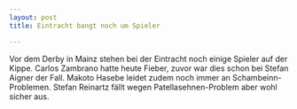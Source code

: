 ```yaml
---
layout: post
title: Eintracht bangt noch um Spieler

---
```


Vor dem Derby in Mainz stehen bei der Eintracht noch einige Spieler auf der Kippe. Carlos Zambrano hatte heute Fieber, zuvor war dies schon bei Stefan Aigner der Fall. Makoto Hasebe leidet zudem noch immer an Schambeinn-Problemen. Stefan Reinartz fällt wegen Patellasehnen-Problem aber wohl sicher aus.


